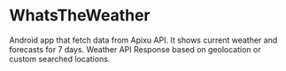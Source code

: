 # WhatsTheWeather
Android app that fetch data from Apixu API. It shows current weather and forecasts for 7 days. Weather API Response based on geolocation or custom searched locations.

